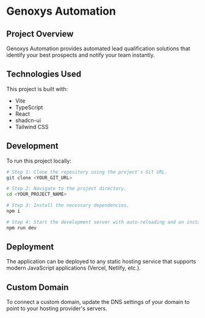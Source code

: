 
# Genoxys Automation

## Project Overview

Genoxys Automation provides automated lead qualification solutions that identify your best prospects and notify your team instantly.

## Technologies Used

This project is built with:

- Vite
- TypeScript
- React
- shadcn-ui
- Tailwind CSS

## Development

To run this project locally:

```sh
# Step 1: Clone the repository using the project's Git URL.
git clone <YOUR_GIT_URL>

# Step 2: Navigate to the project directory.
cd <YOUR_PROJECT_NAME>

# Step 3: Install the necessary dependencies.
npm i

# Step 4: Start the development server with auto-reloading and an instant preview.
npm run dev
```

## Deployment

The application can be deployed to any static hosting service that supports modern JavaScript applications (Vercel, Netlify, etc.).

## Custom Domain

To connect a custom domain, update the DNS settings of your domain to point to your hosting provider's servers.
